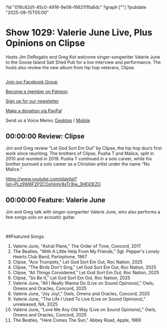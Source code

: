 ?id "018c82d1-45c0-4916-9e08-f662111fa8dc"
?graph [""]
?pubdate "2025-08-15T05:00"
# Show 1029: Valerie June Live, Plus Opinions on Clipse

Hosts Jim DeRogatis and Greg Kot welcome singer-songwriter Valerie June to the Goose Island Salt Shed Pub for a live interview and performance. The hosts also review the new album from hip hop veterans, Clipse.

## 

[Join our Facebook Group](https://bit.ly/3sivr9T) 

[Become a member on Patreon](https://bit.ly/3slWZvc)

[Sign up for our newsletter](https://bit.ly/3eEvRnG)

[Make a donation via PayPal](https://bit.ly/3dmt9lU)

Send us a Voice Memo: [Desktop](http://bit.ly/2RyD5Ah) / [Mobile](http://sayhi.chat/soundops)


## 00:00:00 Review: Clipse

Jim and Greg review “Let God Sort Em Out” by Clipse, the hip hop duo’s first work since reuniting. The brothers of Clipse, Pusha T and Malice, split in 2010 and reunited in 2019. Pusha T continued in a solo career, while his brother pursued a solo career as a Christian artist under the name “No Malice.” 

https://www.youtube.com/playlist?list=PLz9W8F2PZCOohjnhr8sTr3lw_3HEjDEZG

## 00:00:00 Feature: Valerie June

Jim and Greg talk with singer-songwriter Valerie June, who also performs a few songs solo on acoustic guitar.  

 

##Featured Songs:

1. Valerie June, "Astral Plane," The Order of Time, Concord, 2017
1. The Beatles, "With A Little Help From My Friends," Sgt. Pepper's Lonely Hearts Club Band, Parlophone, 1967
1. Clipse, "Ace Trumpets," Let God Sort Em Out, Roc Nation, 2025
1. Clipse, "The Birds Don't Sing," Let God Sort Em Out, Roc Nation, 2025
1. Clipse, "All Things Considered," Let God Sort Em Out, Roc Nation, 2025
1. Clipse, "So Be It," Let God Sort Em Out, Roc Nation, 2025
1. Valerie June, "All I Really Wanna Do (Live on Sound Opinions)," Owls, Omens and Oracles, Concord, 2025
1. Valerie June, "Joy Joy!," Owls, Omens and Oracles, Concord, 2025
1. Valerie June, "The Life I Used To Live (Live on Sound Opinions)," unreleased, NA, 2025
1. Valerie June, "Love Me Any Old Way (Live on Sound Opinions)," Owls, Omens and Oracles, Concord, 2025
1. The Beatles, "Here Comes The Sun," Abbey Road, Apple, 1969